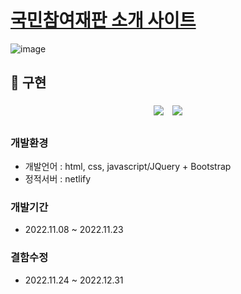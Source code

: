 # <a href="https://www.xn--3e0b39ycphhxbiwjool.kr/summary/intro.php">국민참여재판 소개 사이트<a/>
![image](https://user-images.githubusercontent.com/55049159/210795554-effbd65b-cee7-48dc-b35c-744b1bd93351.png)

## :diamond_shape_with_a_dot_inside: 구현
  <p align="center">
    <img src="https://user-images.githubusercontent.com/55049159/210798407-cdb0d71c-63c6-4bc8-a5ad-032f1ea906d6.gif" style="margin:5px;">
    <img src="https://user-images.githubusercontent.com/55049159/210797437-0cce5080-7619-4943-9a1d-04b682dd25d7.gif" style="margin:5px;">
  </p>

### 개발환경
- 개발언어 : html, css, javascript/JQuery + Bootstrap
- 정적서버 : netlify 

### 개발기간 
- 2022.11.08 ~ 2022.11.23

### 결함수정 
- 2022.11.24 ~ 2022.12.31


